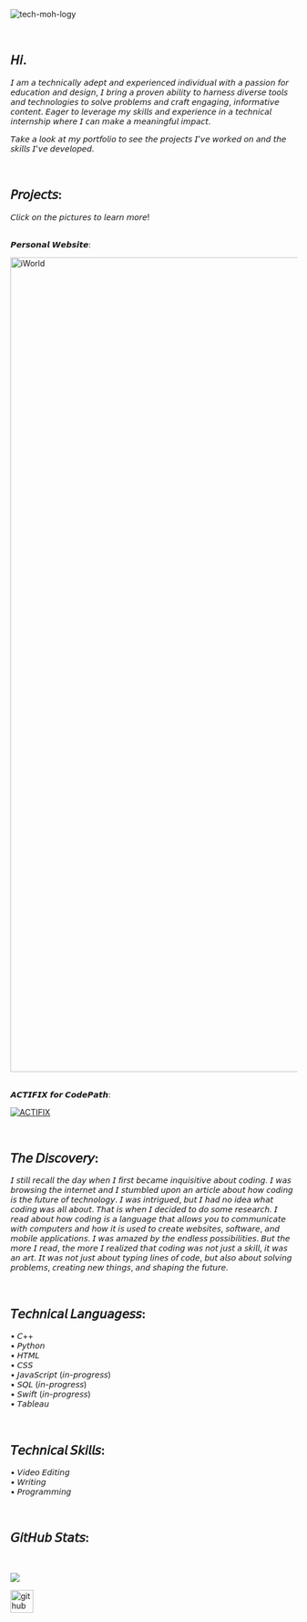 ![tech-moh-logy](https://github.com/tech-moh-logy/tech-moh-logy/assets/132733865/a1e50ecb-02a8-4a10-98f1-89ab1fcd99df) 

<br>

## 𝘏𝘪.

𝘐 𝘢𝘮 𝘢 𝘵𝘦𝘤𝘩𝘯𝘪𝘤𝘢𝘭𝘭𝘺 𝘢𝘥𝘦𝘱𝘵 𝘢𝘯𝘥 𝘦𝘹𝘱𝘦𝘳𝘪𝘦𝘯𝘤𝘦𝘥 𝘪𝘯𝘥𝘪𝘷𝘪𝘥𝘶𝘢𝘭 𝘸𝘪𝘵𝘩 𝘢 𝘱𝘢𝘴𝘴𝘪𝘰𝘯 𝘧𝘰𝘳 𝘦𝘥𝘶𝘤𝘢𝘵𝘪𝘰𝘯 𝘢𝘯𝘥 𝘥𝘦𝘴𝘪𝘨𝘯, 𝘐 𝘣𝘳𝘪𝘯𝘨 𝘢 𝘱𝘳𝘰𝘷𝘦𝘯 𝘢𝘣𝘪𝘭𝘪𝘵𝘺 𝘵𝘰 𝘩𝘢𝘳𝘯𝘦𝘴𝘴 𝘥𝘪𝘷𝘦𝘳𝘴𝘦 𝘵𝘰𝘰𝘭𝘴 𝘢𝘯𝘥 𝘵𝘦𝘤𝘩𝘯𝘰𝘭𝘰𝘨𝘪𝘦𝘴 𝘵𝘰 𝘴𝘰𝘭𝘷𝘦 𝘱𝘳𝘰𝘣𝘭𝘦𝘮𝘴 𝘢𝘯𝘥 𝘤𝘳𝘢𝘧𝘵 𝘦𝘯𝘨𝘢𝘨𝘪𝘯𝘨, 𝘪𝘯𝘧𝘰𝘳𝘮𝘢𝘵𝘪𝘷𝘦 𝘤𝘰𝘯𝘵𝘦𝘯𝘵. 𝘌𝘢𝘨𝘦𝘳 𝘵𝘰 𝘭𝘦𝘷𝘦𝘳𝘢𝘨𝘦 𝘮𝘺 𝘴𝘬𝘪𝘭𝘭𝘴 𝘢𝘯𝘥 𝘦𝘹𝘱𝘦𝘳𝘪𝘦𝘯𝘤𝘦 𝘪𝘯 𝘢 𝘵𝘦𝘤𝘩𝘯𝘪𝘤𝘢𝘭 𝘪𝘯𝘵𝘦𝘳𝘯𝘴𝘩𝘪𝘱 𝘸𝘩𝘦𝘳𝘦 𝘐 𝘤𝘢𝘯 𝘮𝘢𝘬𝘦 𝘢 𝘮𝘦𝘢𝘯𝘪𝘯𝘨𝘧𝘶𝘭 𝘪𝘮𝘱𝘢𝘤𝘵.

𝘛𝘢𝘬𝘦 𝘢 𝘭𝘰𝘰𝘬 𝘢𝘵 𝘮𝘺 𝘱𝘰𝘳𝘵𝘧𝘰𝘭𝘪𝘰 𝘵𝘰 𝘴𝘦𝘦 𝘵𝘩𝘦 𝘱𝘳𝘰𝘫𝘦𝘤𝘵𝘴 𝘐'𝘷𝘦 𝘸𝘰𝘳𝘬𝘦𝘥 𝘰𝘯 𝘢𝘯𝘥 𝘵𝘩𝘦 𝘴𝘬𝘪𝘭𝘭𝘴 𝘐'𝘷𝘦 𝘥𝘦𝘷𝘦𝘭𝘰𝘱𝘦𝘥. 

<br>

## 𝘗𝘳𝘰𝘫𝘦𝘤𝘵𝘴:
𝘊𝘭𝘪𝘤𝘬 𝘰𝘯 𝘵𝘩𝘦 𝘱𝘪𝘤𝘵𝘶𝘳𝘦𝘴 𝘵𝘰 𝘭𝘦𝘢𝘳𝘯 𝘮𝘰𝘳𝘦! 

<br> 𝙋𝙚𝙧𝙨𝙤𝙣𝙖𝙡 𝙒𝙚𝙗𝙨𝙞𝙩𝙚:

<img width="1428" alt="iWorld" src="https://github.com/tech-moh-logy/tech-moh-logy/assets/132733865/fda5aea7-b863-48cf-baba-705b14e048cc">

<br> 𝘼𝘾𝙏𝙄𝙁𝙄𝙓 𝙛𝙤𝙧 𝘾𝙤𝙙𝙚𝙋𝙖𝙩𝙝:

[![ACTIFIX](https://github.com/tech-moh-logy/tech-moh-logy/assets/132733865/ca97a2e1-03f5-4aee-956d-fec16f05a13c)](https://www.loom.com/share/ec8601a75b024699a3802439ccdc7e09?sid=9a1d2d46-dfac-4a88-9f89-5a1abd725927)

<br>

## 𝘛𝘩𝘦 𝘋𝘪𝘴𝘤𝘰𝘷𝘦𝘳𝘺:
𝘐 𝘴𝘵𝘪𝘭𝘭 𝘳𝘦𝘤𝘢𝘭𝘭 𝘵𝘩𝘦 𝘥𝘢𝘺 𝘸𝘩𝘦𝘯 𝘐 𝘧𝘪𝘳𝘴𝘵 𝘣𝘦𝘤𝘢𝘮𝘦 𝘪𝘯𝘲𝘶𝘪𝘴𝘪𝘵𝘪𝘷𝘦 𝘢𝘣𝘰𝘶𝘵 𝘤𝘰𝘥𝘪𝘯𝘨. 𝘐 𝘸𝘢𝘴 𝘣𝘳𝘰𝘸𝘴𝘪𝘯𝘨 𝘵𝘩𝘦 𝘪𝘯𝘵𝘦𝘳𝘯𝘦𝘵 𝘢𝘯𝘥 𝘐 𝘴𝘵𝘶𝘮𝘣𝘭𝘦𝘥 𝘶𝘱𝘰𝘯 𝘢𝘯 𝘢𝘳𝘵𝘪𝘤𝘭𝘦 𝘢𝘣𝘰𝘶𝘵 𝘩𝘰𝘸 𝘤𝘰𝘥𝘪𝘯𝘨 𝘪𝘴 𝘵𝘩𝘦 𝘧𝘶𝘵𝘶𝘳𝘦 𝘰𝘧 𝘵𝘦𝘤𝘩𝘯𝘰𝘭𝘰𝘨𝘺. 𝘐 𝘸𝘢𝘴 𝘪𝘯𝘵𝘳𝘪𝘨𝘶𝘦𝘥, 𝘣𝘶𝘵 𝘐 𝘩𝘢𝘥 𝘯𝘰 𝘪𝘥𝘦𝘢 𝘸𝘩𝘢𝘵 𝘤𝘰𝘥𝘪𝘯𝘨 𝘸𝘢𝘴 𝘢𝘭𝘭 𝘢𝘣𝘰𝘶𝘵. 𝘛𝘩𝘢𝘵 𝘪𝘴 𝘸𝘩𝘦𝘯 𝘐 𝘥𝘦𝘤𝘪𝘥𝘦𝘥 𝘵𝘰 𝘥𝘰 𝘴𝘰𝘮𝘦 𝘳𝘦𝘴𝘦𝘢𝘳𝘤𝘩. 𝘐 𝘳𝘦𝘢𝘥 𝘢𝘣𝘰𝘶𝘵 𝘩𝘰𝘸 𝘤𝘰𝘥𝘪𝘯𝘨 𝘪𝘴 𝘢 𝘭𝘢𝘯𝘨𝘶𝘢𝘨𝘦 𝘵𝘩𝘢𝘵 𝘢𝘭𝘭𝘰𝘸𝘴 𝘺𝘰𝘶 𝘵𝘰 𝘤𝘰𝘮𝘮𝘶𝘯𝘪𝘤𝘢𝘵𝘦 𝘸𝘪𝘵𝘩 𝘤𝘰𝘮𝘱𝘶𝘵𝘦𝘳𝘴 𝘢𝘯𝘥 𝘩𝘰𝘸 𝘪𝘵 𝘪𝘴 𝘶𝘴𝘦𝘥 𝘵𝘰 𝘤𝘳𝘦𝘢𝘵𝘦 𝘸𝘦𝘣𝘴𝘪𝘵𝘦𝘴, 𝘴𝘰𝘧𝘵𝘸𝘢𝘳𝘦, 𝘢𝘯𝘥 𝘮𝘰𝘣𝘪𝘭𝘦 𝘢𝘱𝘱𝘭𝘪𝘤𝘢𝘵𝘪𝘰𝘯𝘴. 𝘐 𝘸𝘢𝘴 𝘢𝘮𝘢𝘻𝘦𝘥 𝘣𝘺 𝘵𝘩𝘦 𝘦𝘯𝘥𝘭𝘦𝘴𝘴 𝘱𝘰𝘴𝘴𝘪𝘣𝘪𝘭𝘪𝘵𝘪𝘦𝘴. 𝘉𝘶𝘵 𝘵𝘩𝘦 𝘮𝘰𝘳𝘦 𝘐 𝘳𝘦𝘢𝘥, 𝘵𝘩𝘦 𝘮𝘰𝘳𝘦 𝘐 𝘳𝘦𝘢𝘭𝘪𝘻𝘦𝘥 𝘵𝘩𝘢𝘵 𝘤𝘰𝘥𝘪𝘯𝘨 𝘸𝘢𝘴 𝘯𝘰𝘵 𝘫𝘶𝘴𝘵 𝘢 𝘴𝘬𝘪𝘭𝘭, 𝘪𝘵 𝘸𝘢𝘴 𝘢𝘯 𝘢𝘳𝘵. 𝘐𝘵 𝘸𝘢𝘴 𝘯𝘰𝘵 𝘫𝘶𝘴𝘵 𝘢𝘣𝘰𝘶𝘵 𝘵𝘺𝘱𝘪𝘯𝘨 𝘭𝘪𝘯𝘦𝘴 𝘰𝘧 𝘤𝘰𝘥𝘦, 𝘣𝘶𝘵 𝘢𝘭𝘴𝘰 𝘢𝘣𝘰𝘶𝘵 𝘴𝘰𝘭𝘷𝘪𝘯𝘨 𝘱𝘳𝘰𝘣𝘭𝘦𝘮𝘴, 𝘤𝘳𝘦𝘢𝘵𝘪𝘯𝘨 𝘯𝘦𝘸 𝘵𝘩𝘪𝘯𝘨𝘴, 𝘢𝘯𝘥 𝘴𝘩𝘢𝘱𝘪𝘯𝘨 𝘵𝘩𝘦 𝘧𝘶𝘵𝘶𝘳𝘦. 

<br>

## 𝘛𝘦𝘤𝘩𝘯𝘪𝘤𝘢𝘭 𝘓𝘢𝘯𝘨𝘶𝘢𝘨𝘦𝘴𝘴: 
  • 𝘊++ <br>
  • 𝘗𝘺𝘵𝘩𝘰𝘯 <br>
  • 𝘏𝘛𝘔𝘓 <br>
  • 𝘊𝘚𝘚 <br>
  • 𝘑𝘢𝘷𝘢𝘚𝘤𝘳𝘪𝘱𝘵 (𝘪𝘯-𝘱𝘳𝘰𝘨𝘳𝘦𝘴𝘴) <br>
  • 𝘚𝘘𝘓 (𝘪𝘯-𝘱𝘳𝘰𝘨𝘳𝘦𝘴𝘴) <br>
  • 𝘚𝘸𝘪𝘧𝘵 (𝘪𝘯-𝘱𝘳𝘰𝘨𝘳𝘦𝘴𝘴) <br>
  • 𝘛𝘢𝘣𝘭𝘦𝘢𝘶 <br>

<br>

## 𝘛𝘦𝘤𝘩𝘯𝘪𝘤𝘢𝘭 𝘚𝘬𝘪𝘭𝘭𝘴: 
  • 𝘝𝘪𝘥𝘦𝘰 𝘌𝘥𝘪𝘵𝘪𝘯𝘨 <br>
  • 𝘞𝘳𝘪𝘵𝘪𝘯𝘨 <br> 
  • 𝘗𝘳𝘰𝘨𝘳𝘢𝘮𝘮𝘪𝘯𝘨 <br>

<br>

## 𝘎𝘪𝘵𝘏𝘶𝘣 𝘚𝘵𝘢𝘵𝘴: 

<br>

![](https://github-readme-streak-stats.herokuapp.com/?user=tech-moh-logy&theme=dark&hide_border=false)<br/>

[<img src='https://cdn.jsdelivr.net/npm/simple-icons@3.0.1/icons/github.svg' alt='github' height='40'>](https://github.com/tech-moh-logy)  
